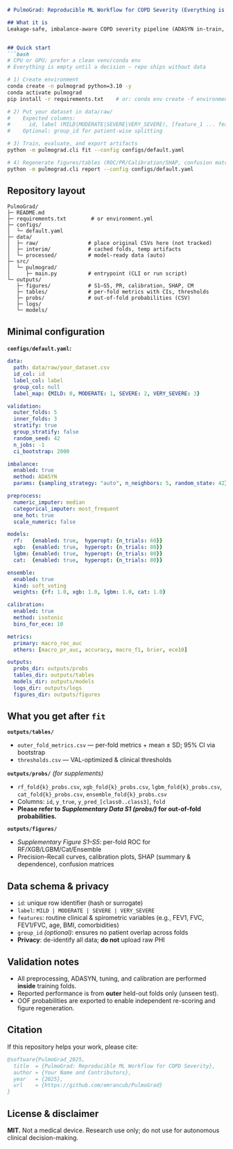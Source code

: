 ````markdown
# PulmoGrad: Reproducible ML Workflow for COPD Severity (Everything is empty until a decision)

## What it is
Leakage-safe, imbalance-aware COPD severity pipeline (ADASYN in-train, nested CV with Hyperopt, RF/XGB/LGBM/CatBoost, soft-voting ensemble, probability calibration, ROC/PR/Calibration curves, SHAP, per-fold metrics, and complete OOF probabilities for supplements).


## Quick start
```bash
# CPU or GPU; prefer a clean venv/conda env
# Everything is empty until a decision — repo ships without data

# 1) Create environment
conda create -n pulmograd python=3.10 -y
conda activate pulmograd
pip install -r requirements.txt    # or: conda env create -f environment.yml

# 2) Put your dataset in data/raw/
#    Expected columns:
#      id, label (MILD|MODERATE|SEVERE|VERY_SEVERE), [feature_1 ... feature_n]
#    Optional: group_id for patient-wise splitting

# 3) Train, evaluate, and export artifacts
python -m pulmograd.cli fit --config configs/default.yaml

# 4) Regenerate figures/tables (ROC/PR/Calibration/SHAP, confusion matrices)
python -m pulmograd.cli report --config configs/default.yaml
````

## Repository layout

```
PulmoGrad/
├─ README.md
├─ requirements.txt        # or environment.yml
├─ configs/
│  └─ default.yaml
├─ data/
│  ├─ raw/                # place original CSVs here (not tracked)
│  ├─ interim/            # cached folds, temp artifacts
│  └─ processed/          # model-ready data (auto)
├─ src/
│  └─ pulmograd/
│     ├─ main.py          # entrypoint (CLI or run script)
└─ outputs/
   ├─ figures/            # S1–S5, PR, calibration, SHAP, CM
   ├─ tables/             # per-fold metrics with CIs, thresholds
   ├─ probs/              # out-of-fold probabilities (CSV)
   ├─ logs/
   └─ models/
```

## Minimal configuration

**`configs/default.yaml`:**

```yaml
data:
  path: data/raw/your_dataset.csv
  id_col: id
  label_col: label
  group_col: null
  label_map: {MILD: 0, MODERATE: 1, SEVERE: 2, VERY_SEVERE: 3}

validation:
  outer_folds: 5
  inner_folds: 3
  stratify: true
  group_stratify: false
  random_seed: 42
  n_jobs: -1
  ci_bootstrap: 2000

imbalance:
  enabled: true
  method: ADASYN
  params: {sampling_strategy: "auto", n_neighbors: 5, random_state: 42}

preprocess:
  numeric_imputer: median
  categorical_imputer: most_frequent
  one_hot: true
  scale_numeric: false

models:
  rf:   {enabled: true,  hyperopt: {n_trials: 60}}
  xgb:  {enabled: true,  hyperopt: {n_trials: 80}}
  lgbm: {enabled: true,  hyperopt: {n_trials: 80}}
  cat:  {enabled: true,  hyperopt: {n_trials: 80}}

ensemble:
  enabled: true
  kind: soft_voting
  weights: {rf: 1.0, xgb: 1.0, lgbm: 1.0, cat: 1.0}

calibration:
  enabled: true
  method: isotonic
  bins_for_ece: 10

metrics:
  primary: macro_roc_auc
  others: [macro_pr_auc, accuracy, macro_f1, brier, ece10]

outputs:
  probs_dir: outputs/probs
  tables_dir: outputs/tables
  models_dir: outputs/models
  logs_dir: outputs/logs
  figures_dir: outputs/figures
```

## What you get after `fit`

**`outputs/tables/`**

* `outer_fold_metrics.csv` — per-fold metrics + mean ± SD; 95% CI via bootstrap
* `thresholds.csv` — VAL-optimized & clinical thresholds

**`outputs/probs/`** *(for supplements)*

* `rf_fold{k}_probs.csv`, `xgb_fold{k}_probs.csv`, `lgbm_fold{k}_probs.csv`, `cat_fold{k}_probs.csv`, `ensemble_fold{k}_probs.csv`
* Columns: `id`, `y_true`, `y_pred_[class0..class3]`, `fold`
* **Please refer to *Supplementary Data S1 (probs/)* for out-of-fold probabilities.**

**`outputs/figures/`**

* *Supplementary Figure S1–S5*: per-fold ROC for RF/XGB/LGBM/Cat/Ensemble
* Precision–Recall curves, calibration plots, SHAP (summary & dependence), confusion matrices


## Data schema & privacy

* `id`: unique row identifier (hash or surrogate)
* `label`: `MILD | MODERATE | SEVERE | VERY_SEVERE`
* `features`: routine clinical & spirometric variables (e.g., FEV1, FVC, FEV1/FVC, age, BMI, comorbidities)
* `group_id` *(optional)*: ensures no patient overlap across folds
* **Privacy**: de-identify all data; **do not** upload raw PHI


## Validation notes

* All preprocessing, ADASYN, tuning, and calibration are performed **inside** training folds.
* Reported performance is from **outer** held-out folds only (unseen test).
* OOF probabilities are exported to enable independent re-scoring and figure regeneration.


## Citation

If this repository helps your work, please cite:

```bibtex
@software{PulmoGrad_2025,
  title  = {PulmoGrad: Reproducible ML Workflow for COPD Severity},
  author = {Your Name and Contributors},
  year   = {2025},
  url    = {https://github.com/emrancub/PulmoGrad}
}
```


## License & disclaimer

**MIT.**
Not a medical device. Research use only; do not use for autonomous clinical decision-making.

```
